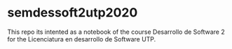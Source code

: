 # semdessoft2utp2020
This repo its intented as a notebook of the course Desarrollo de Software 2 for the Licenciatura en desarrollo de Software UTP.

